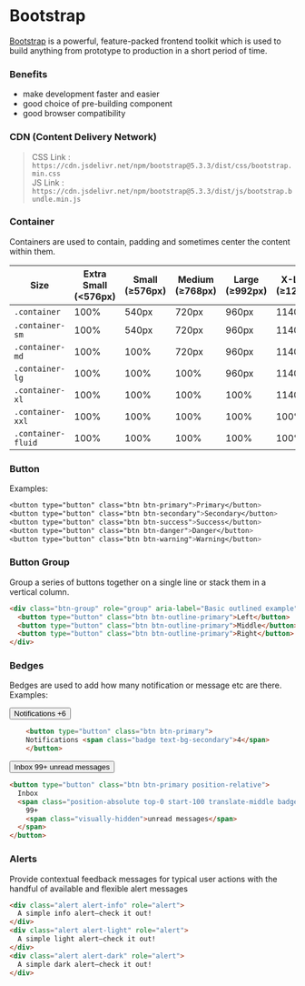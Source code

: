 # Bootstrap

[Bootstrap](https://getbootstrap.com/docs/5.3/getting-started/introduction/) is a powerful, feature-packed frontend toolkit 
which is used to build anything from prototype to production
in a short period of time.

### Benefits
- make development faster and easier
- good choice of pre-building component
- good browser compatibility

### CDN (Content Delivery Network)
 > CSS Link : `https://cdn.jsdelivr.net/npm/bootstrap@5.3.3/dist/css/bootstrap.min.css `<br>
 JS Link : `https://cdn.jsdelivr.net/npm/bootstrap@5.3.3/dist/js/bootstrap.bundle.min.js`

### Container

Containers are used to contain, padding and sometimes center the content
within them.

| Size         | Extra Small (<576px) | Small (≥576px) | Medium (≥768px) | Large (≥992px) | X-Large (≥1200px) | XX-Large (≥1400px) |
|-------------|---------------------|---------------|----------------|---------------|------------------|------------------|
| `.container`     | 100% | 540px | 720px | 960px | 1140px | 1320px |
| `.container-sm`  | 100% | 540px | 720px | 960px | 1140px | 1320px |
| `.container-md`  | 100% | 100% | 720px | 960px | 1140px | 1320px |
| `.container-lg`  | 100% | 100% | 100% | 960px | 1140px | 1320px |
| `.container-xl`  | 100% | 100% | 100% | 100% | 1140px | 1320px |
| `.container-xxl` | 100% | 100% | 100% | 100% | 100% | 1320px |
| `.container-fluid` | 100% | 100% | 100% | 100% | 100% | 100% |

### Button
Examples:
```css
<button type="button" class="btn btn-primary">Primary</button>
<button type="button" class="btn btn-secondary">Secondary</button>
<button type="button" class="btn btn-success">Success</button>
<button type="button" class="btn btn-danger">Danger</button>
<button type="button" class="btn btn-warning">Warning</button>
```

### Button Group

Group a series of buttons together on a single line or stack 
them in a vertical column.
```html
<div class="btn-group" role="group" aria-label="Basic outlined example">
  <button type="button" class="btn btn-outline-primary">Left</button>
  <button type="button" class="btn btn-outline-primary">Middle</button>
  <button type="button" class="btn btn-outline-primary">Right</button>
</div>
```

### Bedges

Bedges are used to add how many notification or message etc are there.
 Examples:

<button type="button" class="btn btn-primary">
    Notifications <span class="badge text-bg-secondary">+6</span>
    </button> <br>
    
```html
    <button type="button" class="btn btn-primary">
    Notifications <span class="badge text-bg-secondary">4</span>
    </button>
```

<button type="button" class="btn btn-primary position-relative">
  Inbox
  <span class="position-absolute top-0 start-100 translate-middle badge rounded-pill bg-danger">
    99+
    <span class="visually-hidden">unread messages</span>
  </span>
</button>

```html
<button type="button" class="btn btn-primary position-relative">
  Inbox
  <span class="position-absolute top-0 start-100 translate-middle badge rounded-pill bg-danger">
    99+
    <span class="visually-hidden">unread messages</span>
  </span>
</button>
```

### Alerts

Provide contextual feedback messages for typical user actions with the handful of available and flexible alert messages

```html
<div class="alert alert-info" role="alert">
  A simple info alert—check it out!
</div>
<div class="alert alert-light" role="alert">
  A simple light alert—check it out!
</div>
<div class="alert alert-dark" role="alert">
  A simple dark alert—check it out!
</div>
```